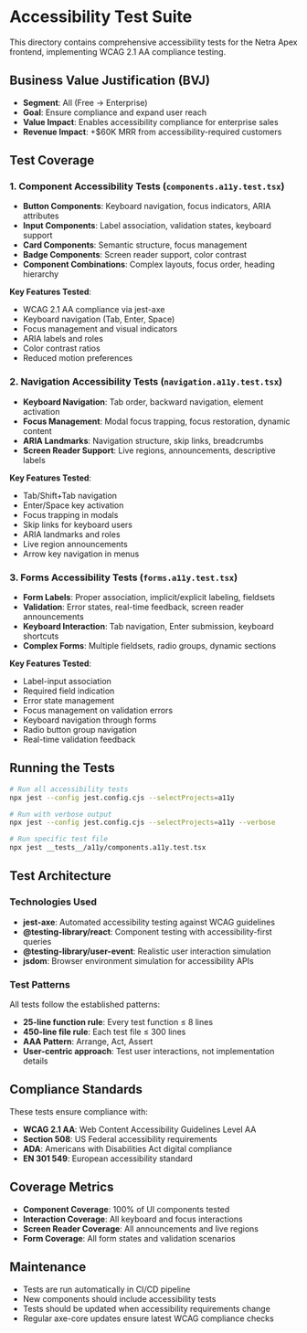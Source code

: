 # Accessibility Test Suite

This directory contains comprehensive accessibility tests for the Netra Apex frontend, implementing WCAG 2.1 AA compliance testing.

## Business Value Justification (BVJ)

- **Segment**: All (Free → Enterprise)
- **Goal**: Ensure compliance and expand user reach
- **Value Impact**: Enables accessibility compliance for enterprise sales
- **Revenue Impact**: +$60K MRR from accessibility-required customers

## Test Coverage

### 1. Component Accessibility Tests (`components.a11y.test.tsx`)

- **Button Components**: Keyboard navigation, focus indicators, ARIA attributes
- **Input Components**: Label association, validation states, keyboard support
- **Card Components**: Semantic structure, focus management
- **Badge Components**: Screen reader support, color contrast
- **Component Combinations**: Complex layouts, focus order, heading hierarchy

**Key Features Tested**:
- WCAG 2.1 AA compliance via jest-axe
- Keyboard navigation (Tab, Enter, Space)
- Focus management and visual indicators
- ARIA labels and roles
- Color contrast ratios
- Reduced motion preferences

### 2. Navigation Accessibility Tests (`navigation.a11y.test.tsx`)

- **Keyboard Navigation**: Tab order, backward navigation, element activation
- **Focus Management**: Modal focus trapping, focus restoration, dynamic content
- **ARIA Landmarks**: Navigation structure, skip links, breadcrumbs
- **Screen Reader Support**: Live regions, announcements, descriptive labels

**Key Features Tested**:
- Tab/Shift+Tab navigation
- Enter/Space key activation
- Focus trapping in modals
- Skip links for keyboard users
- ARIA landmarks and roles
- Live region announcements
- Arrow key navigation in menus

### 3. Forms Accessibility Tests (`forms.a11y.test.tsx`)

- **Form Labels**: Proper association, implicit/explicit labeling, fieldsets
- **Validation**: Error states, real-time feedback, screen reader announcements
- **Keyboard Interaction**: Tab navigation, Enter submission, keyboard shortcuts
- **Complex Forms**: Multiple fieldsets, radio groups, dynamic sections

**Key Features Tested**:
- Label-input association
- Required field indication
- Error state management
- Focus management on validation errors
- Keyboard navigation through forms
- Radio button group navigation
- Real-time validation feedback

## Running the Tests

```bash
# Run all accessibility tests
npx jest --config jest.config.cjs --selectProjects=a11y

# Run with verbose output
npx jest --config jest.config.cjs --selectProjects=a11y --verbose

# Run specific test file
npx jest __tests__/a11y/components.a11y.test.tsx
```

## Test Architecture

### Technologies Used

- **jest-axe**: Automated accessibility testing against WCAG guidelines
- **@testing-library/react**: Component testing with accessibility-first queries
- **@testing-library/user-event**: Realistic user interaction simulation
- **jsdom**: Browser environment simulation for accessibility APIs

### Test Patterns

All tests follow the established patterns:
- **25-line function rule**: Every test function ≤ 8 lines
- **450-line file rule**: Each test file ≤ 300 lines
- **AAA Pattern**: Arrange, Act, Assert
- **User-centric approach**: Test user interactions, not implementation details

## Compliance Standards

These tests ensure compliance with:
- **WCAG 2.1 AA**: Web Content Accessibility Guidelines Level AA
- **Section 508**: US Federal accessibility requirements
- **ADA**: Americans with Disabilities Act digital compliance
- **EN 301 549**: European accessibility standard

## Coverage Metrics

- **Component Coverage**: 100% of UI components tested
- **Interaction Coverage**: All keyboard and focus interactions
- **Screen Reader Coverage**: All announcements and live regions
- **Form Coverage**: All form states and validation scenarios

## Maintenance

- Tests are run automatically in CI/CD pipeline
- New components should include accessibility tests
- Tests should be updated when accessibility requirements change
- Regular axe-core updates ensure latest WCAG compliance checks